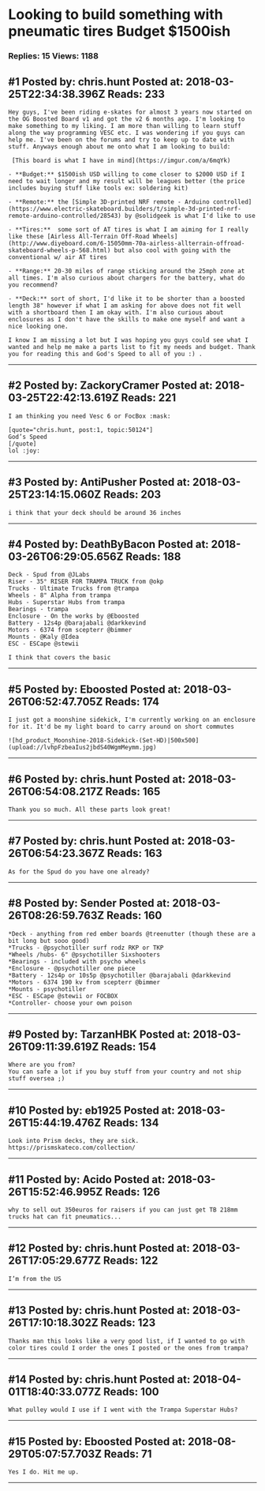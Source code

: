 # Looking to build something with pneumatic tires Budget $1500ish

### Replies: 15 Views: 1188

## \#1 Posted by: chris.hunt Posted at: 2018-03-25T22:34:38.396Z Reads: 233

```
Hey guys, I've been riding e-skates for almost 3 years now started on the OG Boosted Board v1 and got the v2 6 months ago. I'm looking to make something to my liking. I am more than willing to learn stuff along the way programming VESC etc. I was wondering if you guys can help me. I've been on the forums and try to keep up to date with stuff. Anyways enough about me onto what I am looking to build:

 [This board is what I have in mind](https://imgur.com/a/6mqYk)

- **Budget:** $1500ish USD willing to come closer to $2000 USD if I need to wait longer and my result will be leagues better (the price includes buying stuff like tools ex: soldering kit)

- **Remote:** the [Simple 3D-printed NRF remote - Arduino controlled](https://www.electric-skateboard.builders/t/simple-3d-printed-nrf-remote-arduino-controlled/28543) by @solidgeek is what I'd like to use 

- **Tires:**  some sort of AT tires is what I am aiming for I really like these [Airless All-Terrain Off-Road Wheels](http://www.diyeboard.com/6-15050mm-70a-airless-allterrain-offroad-skateboard-wheels-p-568.html) but also cool with going with the conventional w/ air AT tires

- **Range:** 20-30 miles of range sticking around the 25mph zone at all times. I'm also curious about chargers for the battery, what do you recommend?

- **Deck:** sort of short, I'd like it to be shorter than a boosted length 38" however if what I am asking for above does not fit well with a shortboard then I am okay with. I'm also curious about enclosures as I don't have the skills to make one myself and want a nice looking one.

I know I am missing a lot but I was hoping you guys could see what I wanted and help me make a parts list to fit my needs and budget. Thank you for reading this and God's Speed to all of you :) .
```

---
## \#2 Posted by: ZackoryCramer Posted at: 2018-03-25T22:42:13.619Z Reads: 221

```
I am thinking you need Vesc 6 or FocBox :mask:

[quote="chris.hunt, post:1, topic:50124"]
God’s Speed
[/quote]
lol :joy:
```

---
## \#3 Posted by: AntiPusher Posted at: 2018-03-25T23:14:15.060Z Reads: 203

```
i think that your deck should be around 36 inches
```

---
## \#4 Posted by: DeathByBacon Posted at: 2018-03-26T06:29:05.656Z Reads: 188

```
Deck - Spud from @JLabs 
Riser - 35° RISER FOR TRAMPA TRUCK from @okp
Trucks - Ultimate Trucks from @trampa
Wheels - 8" Alpha from trampa
Hubs - Superstar Hubs from trampa
Bearings - trampa 
Enclosure - On the works by @Eboosted
Battery - 12s4p @barajabali @darkkevind
Motors - 6374 from scepterr @bimmer
Mounts - @Kaly @Idea
ESC - ESCape @stewii 
 
I think that covers the basic
```

---
## \#5 Posted by: Eboosted Posted at: 2018-03-26T06:52:47.705Z Reads: 174

```
I just got a moonshine sidekick, I'm currently working on an enclosure for it. It'd be my light board to carry around on short commutes

![hd_product_Moonshine-2018-Sidekick-(Set-HD)|500x500](upload://lvhpFzbeaIus2jbdS40WgmMeymm.jpg)
```

---
## \#6 Posted by: chris.hunt Posted at: 2018-03-26T06:54:08.217Z Reads: 165

```
Thank you so much. All these parts look great!
```

---
## \#7 Posted by: chris.hunt Posted at: 2018-03-26T06:54:23.367Z Reads: 163

```
As for the Spud do you have one already?
```

---
## \#8 Posted by: Sender Posted at: 2018-03-26T08:26:59.763Z Reads: 160

```
*Deck - anything from red ember boards @treenutter (though these are a bit long but sooo good) 
*Trucks - @psychotiller surf rodz RKP or TKP
*Wheels /hubs- 6" @psychotiller Sixshooters
*Bearings - included with psycho wheels
*Enclosure - @psychotiller one piece
*Battery - 12s4p or 10s5p @psychotiller @barajabali @darkkevind
*Motors - 6374 190 kv from scepterr @bimmer
*Mounts - psychotiller
*ESC - ESCape @stewii or FOCBOX
*Controller- choose your own poison
```

---
## \#9 Posted by: TarzanHBK Posted at: 2018-03-26T09:11:39.619Z Reads: 154

```
Where are you from?
You can safe a lot if you buy stuff from your country and not ship stuff oversea ;)
```

---
## \#10 Posted by: eb1925 Posted at: 2018-03-26T15:44:19.476Z Reads: 134

```
Look into Prism decks, they are sick. 
https://prismskateco.com/collection/
```

---
## \#11 Posted by: Acido Posted at: 2018-03-26T15:52:46.995Z Reads: 126

```
why to sell out 350euros for raisers if you can just get TB 218mm trucks hat can fit pneumatics...
```

---
## \#12 Posted by: chris.hunt Posted at: 2018-03-26T17:05:29.677Z Reads: 122

```
I’m from the US
```

---
## \#13 Posted by: chris.hunt Posted at: 2018-03-26T17:10:18.302Z Reads: 123

```
Thanks man this looks like a very good list, if I wanted to go with color tires could I order the ones I posted or the ones from trampa?
```

---
## \#14 Posted by: chris.hunt Posted at: 2018-04-01T18:40:33.077Z Reads: 100

```
What pulley would I use if I went with the Trampa Superstar Hubs?
```

---
## \#15 Posted by: Eboosted Posted at: 2018-08-29T05:07:57.703Z Reads: 71

```
Yes I do. Hit me up.
```

---
